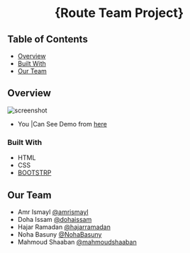 <!-- Please update value in the {}  -->
<h1 align="center">{Route Team Project}</h1>

<!-- TABLE OF CONTENTS -->

## Table of Contents
 
- [Overview](#overview)
- [Built With](#built-with)
- [Our Team](#our-team)

<!-- OVERVIEW -->

## Overview

![screenshot](https://github.com/mahmoudzin/myTeamRoute/blob/master/screanshot.png)

- You |Can See Demo from [here](#)

### Built With

<!-- This section should list any major frameworks that you built your project using. Here are a few examples.-->

- HTML
- CSS
- [BOOTSTRP](https://getbootstrap.com/docs/5.1/getting-started/introduction/) 



<!-- Our Team -->

## Our Team

- Amr Ismayl [@amrismayl](https://github.com/amrIsmayl)
- Doha Issam [@dohaissam](https://github.com/DOHAissam)
- Hajar Ramadan [@hajarramadan](https://github.com/tatashii)
- Noha Basuny [@NohaBasuny](https://github.com/NohaBasuny)
- Mahmoud Shaaban [@mahmoudshaaban](https://github.com/mahmoudzin)

